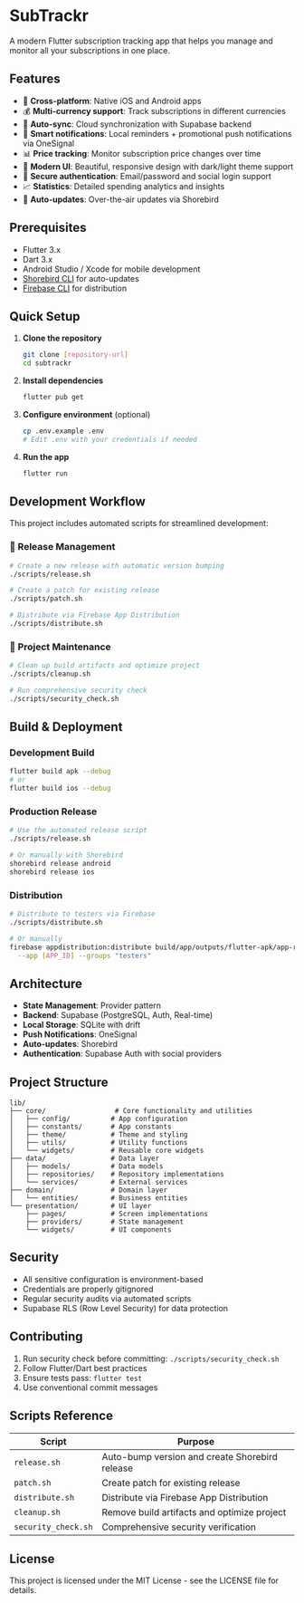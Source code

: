 # SubTrackr

A modern Flutter subscription tracking app that helps you manage and monitor all your subscriptions in one place.

## Features

- 📱 **Cross-platform**: Native iOS and Android apps
- 💰 **Multi-currency support**: Track subscriptions in different currencies
- 🔄 **Auto-sync**: Cloud synchronization with Supabase backend
- 🔔 **Smart notifications**: Local reminders + promotional push notifications via OneSignal
- 📊 **Price tracking**: Monitor subscription price changes over time
- 🎨 **Modern UI**: Beautiful, responsive design with dark/light theme support
- 🔐 **Secure authentication**: Email/password and social login support
- 📈 **Statistics**: Detailed spending analytics and insights
- 🚀 **Auto-updates**: Over-the-air updates via Shorebird

## Prerequisites

- Flutter 3.x
- Dart 3.x
- Android Studio / Xcode for mobile development
- [Shorebird CLI](https://shorebird.dev) for auto-updates
- [Firebase CLI](https://firebase.google.com/docs/cli) for distribution

## Quick Setup

1. **Clone the repository**
   ```bash
   git clone [repository-url]
   cd subtrackr
   ```

2. **Install dependencies**
   ```bash
   flutter pub get
   ```

3. **Configure environment** (optional)
   ```bash
   cp .env.example .env
   # Edit .env with your credentials if needed
   ```

4. **Run the app**
   ```bash
   flutter run
   ```

## Development Workflow

This project includes automated scripts for streamlined development:

### 🚀 Release Management
```bash
# Create a new release with automatic version bumping
./scripts/release.sh

# Create a patch for existing release
./scripts/patch.sh

# Distribute via Firebase App Distribution
./scripts/distribute.sh
```

### 🧹 Project Maintenance
```bash
# Clean up build artifacts and optimize project
./scripts/cleanup.sh

# Run comprehensive security check
./scripts/security_check.sh
```

## Build & Deployment

### Development Build
```bash
flutter build apk --debug
# or
flutter build ios --debug
```

### Production Release
```bash
# Use the automated release script
./scripts/release.sh

# Or manually with Shorebird
shorebird release android
shorebird release ios
```

### Distribution
```bash
# Distribute to testers via Firebase
./scripts/distribute.sh

# Or manually
firebase appdistribution:distribute build/app/outputs/flutter-apk/app-release.apk \
  --app [APP_ID] --groups "testers"
```

## Architecture

- **State Management**: Provider pattern
- **Backend**: Supabase (PostgreSQL, Auth, Real-time)
- **Local Storage**: SQLite with drift
- **Push Notifications**: OneSignal
- **Auto-updates**: Shorebird
- **Authentication**: Supabase Auth with social providers

## Project Structure

```
lib/
├── core/                 # Core functionality and utilities
│   ├── config/          # App configuration
│   ├── constants/       # App constants
│   ├── theme/           # Theme and styling
│   ├── utils/           # Utility functions
│   └── widgets/         # Reusable core widgets
├── data/                # Data layer
│   ├── models/          # Data models
│   ├── repositories/    # Repository implementations
│   └── services/        # External services
├── domain/              # Domain layer
│   └── entities/        # Business entities
└── presentation/        # UI layer
    ├── pages/           # Screen implementations
    ├── providers/       # State management
    └── widgets/         # UI components
```

## Security

- All sensitive configuration is environment-based
- Credentials are properly gitignored
- Regular security audits via automated scripts
- Supabase RLS (Row Level Security) for data protection

## Contributing

1. Run security check before committing: `./scripts/security_check.sh`
2. Follow Flutter/Dart best practices
3. Ensure tests pass: `flutter test`
4. Use conventional commit messages

## Scripts Reference

| Script | Purpose |
|--------|---------|
| `release.sh` | Auto-bump version and create Shorebird release |
| `patch.sh` | Create patch for existing release |
| `distribute.sh` | Distribute via Firebase App Distribution |
| `cleanup.sh` | Remove build artifacts and optimize project |
| `security_check.sh` | Comprehensive security verification |

## License

This project is licensed under the MIT License - see the LICENSE file for details.
